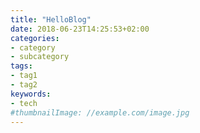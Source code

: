 ```yaml
---
title: "HelloBlog"
date: 2018-06-23T14:25:53+02:00
categories:
- category
- subcategory
tags:
- tag1
- tag2
keywords:
- tech
#thumbnailImage: //example.com/image.jpg
---
```


<!--more-->
